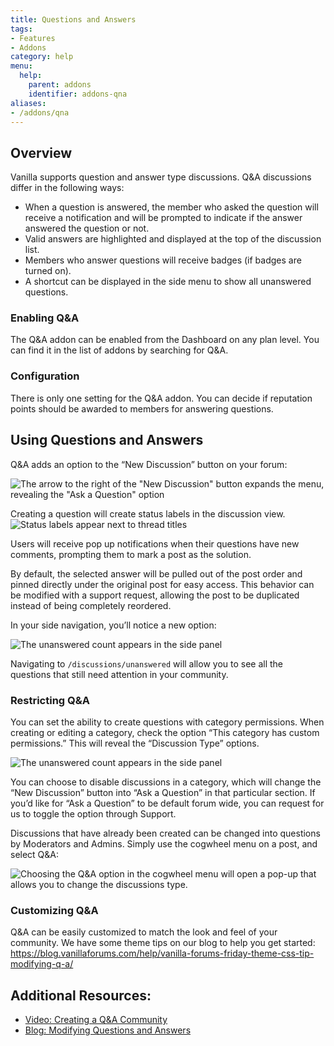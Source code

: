 ```yaml
---
title: Questions and Answers
tags:
- Features
- Addons
category: help
menu:
  help:
    parent: addons
    identifier: addons-qna
aliases:
- /addons/qna
---
```


## Overview

Vanilla supports question and answer type discussions. Q&A discussions differ in the following ways:

 * When a question is answered, the member who asked the question will receive a notification and will be prompted to indicate if the answer answered the question or not.  
 * Valid answers are highlighted and displayed at the top of the discussion list. 
 * Members who answer questions will receive badges (if badges are turned on). 
 * A shortcut can be displayed in the side menu to show all unanswered questions. 

### Enabling Q&A

The Q&A addon can be enabled from the Dashboard on any plan level. You can find it in the list of addons by searching for Q&A.

### Configuration

There is only one setting for the Q&A addon. You can decide if reputation points should be awarded to members for answering questions.

## Using Questions and Answers

Q&A adds an option to the “New Discussion” button on your forum:

![The arrow to the right of the "New Discussion" button expands the menu, revealing the "Ask a Question" option](https://images.v-cdn.net/docs/QNA_discussion_dropdown.jpg)

Creating a question will create status labels in the discussion view.
![Status labels appear next to thread titles](https://images.v-cdn.net/docs/QNA_status_labels.jpg)

Users will receive pop up notifications when their questions have new comments, prompting them to mark a post as the solution.

By default, the selected answer will be pulled out of the post order and pinned directly under the original post for easy access. This behavior can be modified with a support request, allowing the post to be duplicated instead of being completely reordered.

In your side navigation, you’ll notice a new option:

![The unanswered count appears in the side panel](https://images.v-cdn.net/docs/QNA_sidepanel_unanswered.jpg)

Navigating to `/discussions/unanswered` will allow you to see all the questions that still need attention in your community.

### Restricting Q&A

You can set the ability to create questions with category permissions. When creating or editing a category, check the option “This category has custom permissions.” This will reveal the “Discussion Type” options.

![The unanswered count appears in the side panel](https://images.v-cdn.net/docs/QNA_discussion_types.jpg)

You can choose to disable discussions in a category, which will change the “New Discussion” button into “Ask a Question” in that particular section. If you’d like for “Ask a Question” to be default forum wide, you can request for us to toggle the option through Support.

Discussions that have already been created can be changed into questions by Moderators and Admins. Simply use the cogwheel menu on a post, and select Q&A:

![Choosing the Q&A option in the cogwheel menu will open a pop-up that allows you to change the discussions type.](https://images.v-cdn.net/docs/QNA_converting_discussions.jpg)

### Customizing Q&A

Q&A can be easily customized to match the look and feel of your community. We have some theme tips on our blog to help you get started: https://blog.vanillaforums.com/help/vanilla-forums-friday-theme-css-tip-modifying-q-a/

## Additional Resources:

 * [Video: Creating a Q&A Community](https://www.youtube.com/watch?v=zBwG0Fm4Xoc)
 * [Blog: Modifying Questions and Answers](https://blog.vanillaforums.com/help/vanilla-forums-friday-theme-css-tip-modifying-q-a/)